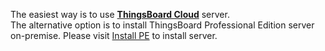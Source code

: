 The easiest way is to use [**ThingsBoard Cloud**](https://thingsboard.cloud/signup) server.
<br/>
The alternative option is to install ThingsBoard Professional Edition server on-premise.
Please visit [Install PE](/docs/user-guide/install/pe/installation-options/) to install server.